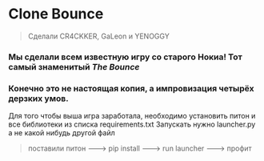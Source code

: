 # Clone Bounce
>Сделали CR4CKKER, GaLeon и YENOGGY

### Мы сделали всем известную игру со старого Нокиа! Тот самый знаменитый *The Bounce* ###
### Конечно это не настоящая копия, а импровизация четырёх дерзких умов. ###

Для того чтобы выша игра заработала, необходимо установить питон и все библиотеки из списка requirements.txt
Запускать нужно launcher.py а не какой нибудь другой файл

> поставили питон
---> pip install
---> run launcher
---> профит
